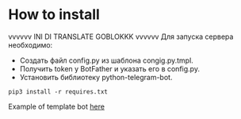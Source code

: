 How to install
====================================================

vvvvvv INI DI TRANSLATE GOBLOKKK vvvvvv
Для запуска сервера необходимо:
 
* Создать файл config.py из шаблона congig.py.tmpl.
* Получить token у BotFather и указать его в config.py.
* Установить библиотеку python-telegram-bot.

```
pip3 install -r requires.txt
```

Example of template bot [here](t.me/temanrandom_bot)
